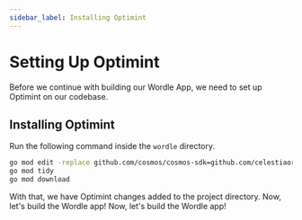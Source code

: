 ```yaml
---
sidebar_label: Installing Optimint
---
```


# Setting Up Optimint

Before we continue with building our Wordle App, we need to set up Optimint on our codebase.

## Installing Optimint

Run the following command inside the `wordle` directory.

```sh
go mod edit -replace github.com/cosmos/cosmos-sdk=github.com/celestiaorg/cosmos-sdk@v0.45.4-optimint-v0.3.5
go mod tidy
go mod download
```

With that, we have Optimint changes added to the project directory. Now, let's build the Wordle app! Now, let's build the Wordle app!
